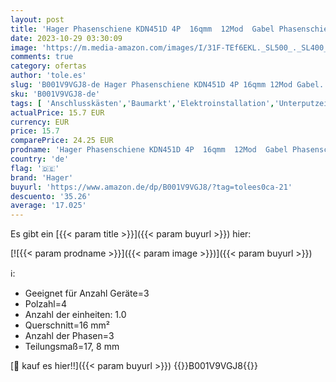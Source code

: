 ```yaml
---
layout: post
title: 'Hager Phasenschiene KDN451D 4P  16qmm  12Mod  Gabel Phasenschiene 3250613741082  white'
date: 2023-10-29 03:30:09
image: 'https://m.media-amazon.com/images/I/31F-TEf6EKL._SL500_._SL400_.jpg'
comments: true
category: ofertas
author: 'tole.es'
slug: 'B001V9VGJ8-de Hager Phasenschiene KDN451D 4P 16qmm 12Mod Gabel...'
sku: 'B001V9VGJ8-de'
tags: [ 'Anschlusskästen','Baumarkt','Elektroinstallation','Unterputzeinbau','hager','🇩🇪', ]
actualPrice: 15.7 EUR
currency: EUR
price: 15.7
comparePrice: 24.25 EUR
prodname: 'Hager Phasenschiene KDN451D 4P  16qmm  12Mod  Gabel Phasenschiene 3250613741082  white'
country: 'de'
flag: '🇩🇪'
brand: 'Hager'
buyurl: 'https://www.amazon.de/dp/B001V9VGJ8/?tag=tolees0ca-21'
descuento: '35.26'
average: '17.025'
---
```


Es gibt ein [{{< param title >}}]({{< param buyurl >}}) hier:

[![{{< param prodname >}}]({{< param image >}})]({{< param buyurl >}})

ℹ️:

- Geeignet für Anzahl Geräte=3
- Polzahl=4
- Anzahl der einheiten: 1.0
- Querschnitt=16 mm²
- Anzahl der Phasen=3
- Teilungsmaß=17, 8 mm

[🛒 kauf es hier!!]({{< param buyurl >}})
{{<world>}}B001V9VGJ8{{</world>}}
